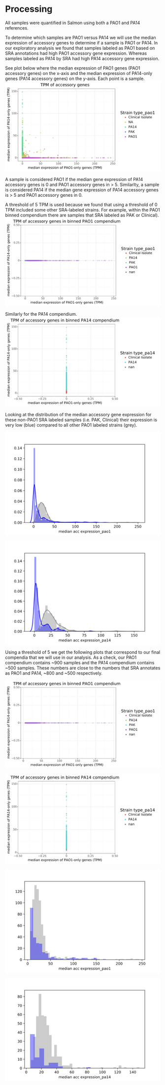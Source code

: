 # Processing
All samples were quantified in Salmon using both a PAO1 and PA14 references.

To determine which samples are PAO1 versus PA14 we will use the median expression of accessory genes to determine if a sample is PAO1 or PA14.
In our exploratory analysis we found that samples labeled as PAO1 based on SRA annotations had high PAO1 accessory gene expression.
Whereas samples labeled as PA14 by SRA had high PA14 accessory gene expression.

See plot below where the median expression of PAO1 genes (PAO1 accessory genes) on the x-axis and the median expression of PA14-only genes (PA14 accessory genes) on the y-axis.
Each point is a sample.
![all_samples](https://github.com/greenelab/core-accessory-interactome/blob/master/explore_data/TPM_accessory_genes_all_samples.svg)

A sample is considered PAO1 if the median gene expression of PA14 accessory genes is 0 and PAO1 accessory genes in > 5.
Similarlty, a sample is considered PA14 if the median gene expression of PA14 accessory genes is > 5 and PAO1 accessory genes in 0.

A threshold of 5 TPM is used because we found that using a threshold of 0 TPM included some other SRA-labeled strains.
For example, within the PAO1 binned compendium there are samples that SRA labeled as PAK or Clinical).
![pao1_compendium_0thresdhold](https://github.com/greenelab/core-accessory-interactome/blob/master/processing/TPM_median_acc_expression_pao1_compendium_0threshold.svg)


Similarly for the PA14 compendium.
![pa14_compendium_0thresdhold](https://github.com/greenelab/core-accessory-interactome/blob/master/processing/TPM_median_acc_expression_pa14_compendium_0threshold.svg)

Looking at the distribution of the median accessory gene expression for these non-PAO1 SRA labeled samples (i.e. PAK, Clinical) their expression is very low (blue) compared to all other PAO1 labeled strains (grey).

![pao1_dist_0thresdhold](https://github.com/greenelab/core-accessory-interactome/blob/master/processing/dist_median_acc_expression_pao1_compendium_0threshold.svg)

![pa14_dist_0thresdhold](https://github.com/greenelab/core-accessory-interactome/blob/master/processing/dist_median_acc_expression_pa14_compendium_0threshold.svg)

Using a threshold of 5 we get the following plots that correspond to our final compendia that we will use in our analysis.
As a check, our PAO1 compendium contains ~900 samples and the PA14 compendium contains ~500 samples.
These numbers are close to the numbers that SRA annotates as PAO1 and PA14, ~800 and ~500 respectively.

![pao1_compendium_5thresdhold](https://github.com/greenelab/core-accessory-interactome/blob/master/processing/TPM_median_acc_expression_pao1_compendium_5threshold.svg)

![pa14_compendium_5thresdhold](https://github.com/greenelab/core-accessory-interactome/blob/master/processing/TPM_median_acc_expression_pa14_compendium_5threshold.svg)

![pao1_dist_5thresdhold](https://github.com/greenelab/core-accessory-interactome/blob/master/processing/dist_median_acc_expression_pao1_compendium_5threshold.svg)

![pa14_dist_5thresdhold](https://github.com/greenelab/core-accessory-interactome/blob/master/processing/dist_median_acc_expression_pa14_compendium_5threshold.svg)